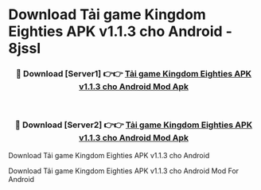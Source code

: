 # Download Tải game Kingdom Eighties APK v1.1.3 cho Android - 8jssl


<div align="center">
<h3>🔴 Download [Server1] 👉👉 <a href="https://apk-comot.site?title=Tải_game_Kingdom_Eighties_APK_v1.1.3_cho_Android">Tải game Kingdom Eighties APK v1.1.3 cho Android Mod Apk</a></h3><br>
<h3>🔴 Download [Server2] 👉👉 <a href="https://apk-comot.site?title=Tải_game_Kingdom_Eighties_APK_v1.1.3_cho_Android">Tải game Kingdom Eighties APK v1.1.3 cho Android Mod Apk</a></h3>
</div>



Download Tải game Kingdom Eighties APK v1.1.3 cho Android 

Download Tải game Kingdom Eighties APK v1.1.3 cho Android Mod For Android